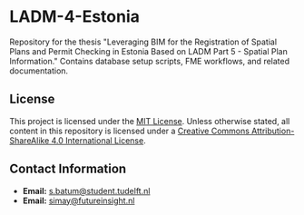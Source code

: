 # LADM-4-Estonia
Repository for the thesis "Leveraging BIM for the Registration of Spatial Plans and Permit Checking in Estonia Based on LADM Part 5 - Spatial Plan Information." Contains database setup scripts, FME workflows, and related documentation.



## License
This project is licensed under the [MIT License](LICENSE). 
Unless otherwise stated, all content in this repository is licensed under a [Creative Commons Attribution-ShareAlike 4.0 International License](https://creativecommons.org/licenses/by-sa/4.0/).


## Contact Information
- **Email:** s.batum@student.tudelft.nl
- **Email:** simay@futureinsight.nl
